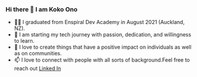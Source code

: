 ### Hi there 👋 I am Koko Ono
- 👩‍🎓 I graduated from Enspiral Dev Academy in August 2021 (Auckland, NZ).
- 🌱 I am starting my tech journey with passion, dedication, and willingness to learn.
- 💖 I love to create things that have a positive impact on individuals as well as on communities.
- 📫 I love to connect with people with all sorts of background.Feel free to reach out [Linked In](https://www.linkedin.com/in/koko-ono-826182218/)
<!-- **kokoaono/kokoaono** is a ✨ _special_ ✨ repository because its `README.md` (this file) appears on your GitHub profile. -->

